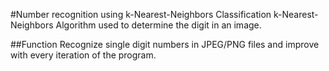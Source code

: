 #Number recognition using k-Nearest-Neighbors Classification 
k-Nearest-Neighbors Algorithm used to determine the digit in an image.

##Function
Recognize single digit numbers in JPEG/PNG files and improve with every iteration of the program.
